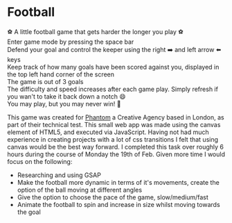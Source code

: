 # Football
:soccer: A little football game that gets harder the longer you play :soccer:  
Enter game mode by pressing the space bar  
Defend your goal and control the keeper using the right :arrow_right: and left arrow :arrow_left: keys  
Keep track of how many goals have been scored against you, displayed in the top left hand corner of the screen  
The game is out of 3 goals  
The difficulty and speed increases after each game play. Simply refresh if you wan't to take it back down a notch :smile:   
You may play, but you may never win! :imp:  


This game was created for [Phantom](https://phantom.land/) a Creative Agency based in London, as part of their technical test. This small web app was made using the canvas element of HTML5, and executed via JavaScript. Having not had much experience in creating projects with a lot of css transitions I felt that using canvas would be the best way forward. I completed this task over roughly 6 hours during the course of Monday the 19th of Feb. Given more time I would focus on the following: 
* Researching and using GSAP
* Make the football more dynamic in terms of it's movements, create the option of the ball moving at different angles
* Give the option to choose the pace of the game, slow/medium/fast
* Animate the football to spin and increase in size whilst moving towards the goal
